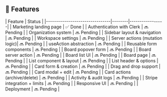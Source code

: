 
## 🧩 Features

| Feature                         | Status |
|--------------------------------|--------|-----------------|
| Marketing landing page         | ✅ Done  |
| Authentication with Clerk      | 🔜 Pending |
| Organization system            | 🔜 Pending |
| Sidebar layout & navigation    | 🔜 Pending |
| Workspace settings             | 🔜 Pending |
| Server actions (mutation logic)| 🔜 Pending |
| useAction abstraction          | 🔜 Pending |
| Reusable form components       | 🔜 Pending |
| Board popover form             | 🔜 Pending |
| Board server action            | 🔜 Pending |
| Board list UI                  | 🔜 Pending |
| Board page                     | 🔜 Pending |
| List component & layout        | 🔜 Pending |
| List header & options          | 🔜 Pending |
| Card form & creation           | 🔜 Pending |
| Drag and drop support          | 🔜 Pending |
| Card modal + edit              | 🔜 Pending |
| Card actions (archive/delete)  | 🔜 Pending |
| Activity & audit logs          | 🔜 Pending |
| Stripe integration + limits    | 🔜 Pending |
| Responsive UI                  | 🔜 Pending |
| Deployment                     | 🔜 Pending |